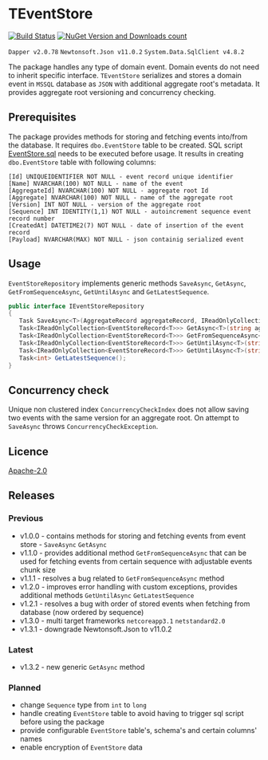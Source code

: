 # TEventStore


[![Build Status](https://travis-ci.org/nusreta/TEventStore.svg?branch=main)](https://travis-ci.org/nusreta/TEventStore) [![NuGet Version and Downloads count](https://buildstats.info/nuget/TEventStore)](https://www.nuget.org/packages/TEventStore)

 ``` Dapper v2.0.78 ``` ``` Newtonsoft.Json v11.0.2 ``` ``` System.Data.SqlClient v4.8.2 ```


The package handles any type of domain event. Domain events do not need to inherit specific interface. 
```TEventStore``` serializes and stores a domain event in ```MSSQL``` database as ```JSON``` with additional aggregate root's metadata.
It provides aggregate root versioning and concurrency checking.

## Prerequisites

The package provides methods for storing and fetching events into/from the database.
It requires ```dbo.EventStore``` table to be created. SQL script [EventStore.sql](https://github.com/nusreta/TEventStore/blob/main/EventStore.sql) needs to be executed before usage.
It results in creating ```dbo.EventStore``` table with following columns:

	[Id] UNIQUEIDENTIFIER NOT NULL - event record unique identifier
	[Name] NVARCHAR(100) NOT NULL - name of the event
	[AggregateId] NVARCHAR(100) NOT NULL - aggregate root Id
	[Aggregate] NVARCHAR(100) NOT NULL - name of the aggregate root
	[Version] INT NOT NULL - version of the aggregate root
	[Sequence] INT IDENTITY(1,1) NOT NULL - autoincrement sequence event record number
	[CreatedAt] DATETIME2(7) NOT NULL - date of insertion of the event record
	[Payload] NVARCHAR(MAX) NOT NULL - json containig serialized event


## Usage

```EventStoreRepository``` implements generic methods ```SaveAsync```, ```GetAsync```, ```GetFromSequenceAsync```, ```GetUntilAsync``` and ```GetLatestSequence```.

```csharp
public interface IEventStoreRepository
{
   Task SaveAsync<T>(AggregateRecord aggregateRecord, IReadOnlyCollection<EventRecord<T>> eventRecords);
   Task<IReadOnlyCollection<EventStoreRecord<T>>> GetAsync<T>(string aggregateId);
   Task<IReadOnlyCollection<EventStoreRecord<T>>> GetFromSequenceAsync<T>(int sequence, int? take = null);
   Task<IReadOnlyCollection<EventStoreRecord<T>>> GetUntilAsync<T>(string aggregateId, Guid eventId);
   Task<IReadOnlyCollection<EventStoreRecord<T>>> GetUntilAsync<T>(string aggregateId, int sequence);
   Task<int> GetLatestSequence();
}
```

## Concurrency check

Unique non clustered index ```ConcurrencyCheckIndex``` does not allow saving two events with the same version for an aggregate root.
On attempt to ```SaveAsync``` throws ```ConcurrencyCheckException```.

## Licence

[Apache-2.0](https://choosealicense.com/licenses/apache-2.0/)

## Releases

### Previous
- v1.0.0 - contains methods for storing and fetching events from event store - ```SaveAsync``` ```GetAsync```
- v1.1.0 - provides additional method ```GetFromSequenceAsync``` that can be used for fetching events from certain sequence with adjustable events chunk size 
- v1.1.1 - resolves a bug related to ```GetFromSequenceAsync``` method
- v1.2.0 - improves error handling with custom exceptions, provides additional methods  ```GetUntilAsync``` ```GetLatestSequence```
- v1.2.1 - resolves a bug with order of stored events when fetching from database (now ordered by sequence)
- v1.3.0 - multi target frameworks ```netcoreapp3.1``` ```netstandard2.0```
- v1.3.1 - downgrade Newtonsoft.Json to v11.0.2

### Latest
- v1.3.2 - new generic ```GetAsync``` method

### Planned
- change ```Sequence``` type from ```int``` to ```long```
- handle creating ```EventStore``` table to avoid having to trigger sql script before using the package
- provide configurable ```EventStore``` table's, schema's and certain columns' names
- enable encryption of ```EventStore``` data

 

